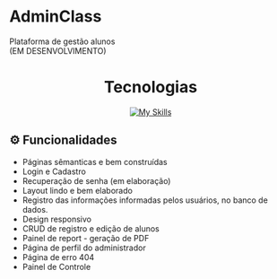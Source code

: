# AdminClass
Plataforma de gestão alunos <br> (EM DESENVOLVIMENTO) </br>
<div align="center"> 
  <h1>Tecnologias</h1>

[![My Skills](https://skills.thijs.gg/icons?i=html,css,js,git,php,mysql,bootstrap&theme=dark)](https://skills.thijs.gg)

 </div>
<div>


## ⚙ Funcionalidades 
- Páginas sêmanticas e bem construídas <br>
- Login e Cadastro
- Recuperação de senha (em elaboração)
- Layout lindo e bem elaborado <br> 
- Registro das informações informadas pelos usuários, no banco de dados. <br>
- Design responsivo <br>
- CRUD de registro e edição de alunos <br>
- Painel de report - geração de PDF <br>
- Página de perfil do administrador <br>
- Página de erro 404 <br>
- Painel de Controle <br>
 
<br>
